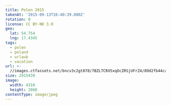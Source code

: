 ```yaml
---
title: Polen 2015
takenAt: '2015-09-13T16:40:39.000Z'
rotation: 0
license: CC BY-ND 3.0
geo:
  lat: 54.754
  lng: 17.4345
tags:
  - polen
  - poland
  - urlaub
  - vacation
url: >-
  //images.ctfassets.net/bncv3c2gt878/7BZLTCRX5xqOcZRSjUFrZ4/89d2fb44ca0c4cd6c813800ed9fb02ad/polen-2015_25325000424_o
size: 2915439
image:
  width: 4310
  height: 2868
contentType: image/jpeg
---
```


